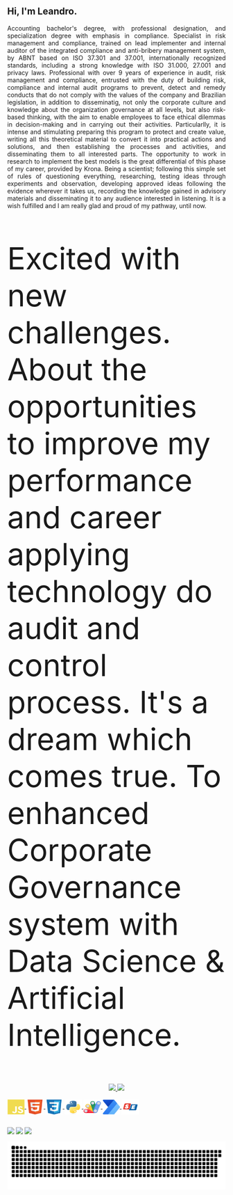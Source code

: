 ## Hi, I'm Leandro. 
<p align="justify">
Accounting bachelor's degree, with professional designation, and specialization degree with emphasis in compliance. Specialist in risk management and compliance, trained on lead implementer and internal auditor of the integrated compliance and anti-bribery management system, by ABNT based on ISO 37.301 and 37.001, internationally recognized standards, including a strong knowledge with ISO 31.000, 27.001 and privacy laws.
Professional with over 9 years of experience in audit, risk management and compliance, entrusted with the duty of building risk, compliance and internal audit programs to prevent, detect and remedy conducts that do not comply with the values of the company and Brazilian legislation, in addition to disseminatig, not only the corporate culture and knowledge about the organization governance at all levels, but also risk-based thinking, with the aim to enable employees to face ethical dilemmas in decision-making and in carrying out their activities. 
Particularlly, it is intense and stimulating preparing this program to protect and create value, writing all this theoretical material to convert it into practical actions and solutions, and then establishing the processes and activities, and disseminating them to all interested parts.
The opportunity to work in research to implement the best models is the great differential of this phase of my career, provided by Krona. Being a scientist; following this simple set of rules of questioning everything, researching, testing ideas through experiments and observation, developing approved ideas following the evidence wherever it takes us, recording the knowledge gained in advisory materials and disseminating it to any audience interested in listening. It is a wish fulfilled and I am really glad and proud of my pathway, until now.
</p>
<p style="font-size: 5em"> Excited with new challenges. About the opportunities to improve my performance and career applying technology do audit and control process. It's a dream which comes true. To enhanced Corporate Governance system with Data Science & Artificial Intelligence. </p>
<div align="center">
  <a href="https://github.com/LopesLeandro">
  <img height="180em" src="https://github-readme-stats.vercel.app/api?username=LopesLeandro&show_icons=true&theme=onedark&include_all_commits=true&count_private=true"/>
  <img height="180em" src="https://github-readme-stats.vercel.app/api/top-langs/?username=LopesLeandro&layout=compact&langs_count=7&theme=onedark"/>
</div>
<div></div>
<div style="display: inline_block"><br>
  <img align="center" alt="JS" height="35" width="40" src="https://raw.githubusercontent.com/devicons/devicon/master/icons/javascript/javascript-plain.svg">
  <img align="center" alt="HTML" height="35" width="40" src="https://raw.githubusercontent.com/devicons/devicon/master/icons/html5/html5-original.svg">
  <img align="center" alt="CSS" height="35" width="40" src="https://raw.githubusercontent.com/devicons/devicon/master/icons/css3/css3-original.svg">
  <img align="center" alt="Python" height="35" width="40" src="https://raw.githubusercontent.com/devicons/devicon/master/icons/python/python-original.svg">
  <img align="center" alt="Google AppScript" height="35" width="40" src="Icons/google_app_script.png">
  <img align="center" alt="Power Automate" height="35" width="40" src="/Icons/power_automate.png">
  <img align="center" alt="SoftExpert" height="35" width="40" src="Icons/soft_expert.png"/>
</div>
  
  ##
 
<div> 

  <a href="https://www.instagram.com/leandro_._lopes/" target="_blank"><img src="https://img.shields.io/badge/-Instagram-%23E4405F?style=for-the-badge&logo=instagram&logoColor=white" target="_blank"></a>
  <a href = "mailto:ukhacb@icloud.com"><img src="https://img.shields.io/badge/iCloud-3693F3?style=for-the-badge&logo=iCloud&logoColor=white" target="_blank"></a>
  <a href="https://www.linkedin.com/in/lopesgrcconsultant" target="_blank"><img src="https://img.shields.io/badge/-LinkedIn-%230077B5?style=for-the-badge&logo=linkedin&logoColor=white" target="_blank"></a>

![Snake animation](https://github.com/LopesLeandro/LopesLeandro/blob/output/github-contribution-grid-snake.svg)
</div>
